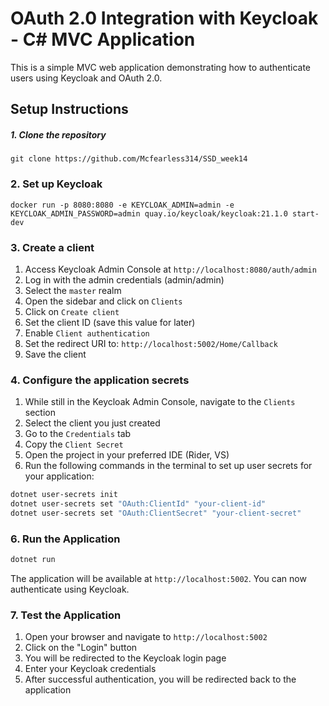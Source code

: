 ﻿# OAuth 2.0 Integration with Keycloak - C# MVC Application

This is a simple MVC web application demonstrating how to authenticate users using Keycloak and OAuth 2.0.

## Setup Instructions

##### 1. Clone the repository
    git clone https://github.com/Mcfearless314/SSD_week14

### 2. Set up Keycloak
    docker run -p 8080:8080 -e KEYCLOAK_ADMIN=admin -e KEYCLOAK_ADMIN_PASSWORD=admin quay.io/keycloak/keycloak:21.1.0 start-dev

### 3. Create a client
1. Access Keycloak Admin Console at `http://localhost:8080/auth/admin`
2. Log in with the admin credentials (admin/admin)
3. Select the `master` realm
4. Open the sidebar and click on `Clients`
5. Click on `Create client`
6. Set the client ID (save this value for later)
7. Enable `Client authentication`
8. Set the redirect URI to: `http://localhost:5002/Home/Callback`
9. Save the client

### 4. Configure the application secrets
1. While still in the Keycloak Admin Console, navigate to the `Clients` section
2. Select the client you just created
3. Go to the `Credentials` tab
4. Copy the `Client Secret`
5. Open the project in your preferred IDE (Rider, VS)
6. Run the following commands in the terminal to set up user secrets for your application:

```bash
dotnet user-secrets init
dotnet user-secrets set "OAuth:ClientId" "your-client-id"
dotnet user-secrets set "OAuth:ClientSecret" "your-client-secret" 
```

### 6. Run the Application
```bash
dotnet run
```
The application will be available at `http://localhost:5002`. You can now authenticate using Keycloak.

### 7. Test the Application
1. Open your browser and navigate to `http://localhost:5002`
2. Click on the "Login" button
3. You will be redirected to the Keycloak login page
4. Enter your Keycloak credentials
5. After successful authentication, you will be redirected back to the application
